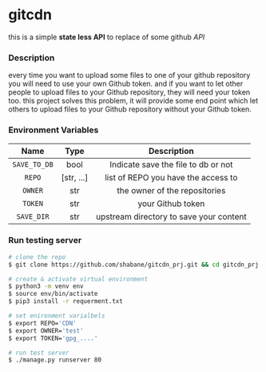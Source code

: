 # gitcdn

this is a simple **state less API** to replace of some github *API*


### Description

every time you want to upload some files to one of your github repository
you will need to use your own Github token. and if you want to let
other people to upload files to your Github repository, they will
need your token too. this project solves this problem, it will
provide some end point which let others to upload files to your
Github repository without your Github token.


### Environment Variables

| Name | Type |Description|
|:----:|:----:|:---------:|
|`SAVE_TO_DB`|bool|Indicate save the file to db or not|
|`REPO`|[str, ...]|list of REPO you have the access to|
|`OWNER`|str|the owner of the repositories|
|`TOKEN`|str|your Github token|
|`SAVE_DIR`|str|upstream directory to save your content|


### Run testing server

```bash
# clone the repo
$ git clone https://github.com/shabane/gitcdn_prj.git && cd gitcdn_prj

# create & activate virtual environment
$ python3 -m venv env
$ source env/bin/activate
$ pip3 install -r requerment.txt

# set enironment varialbels
$ export REPO='CDN'
$ export OWNER='test'
$ export TOKEN='gpg_....'

# run test server
$ ./manage.py runserver 80
```
